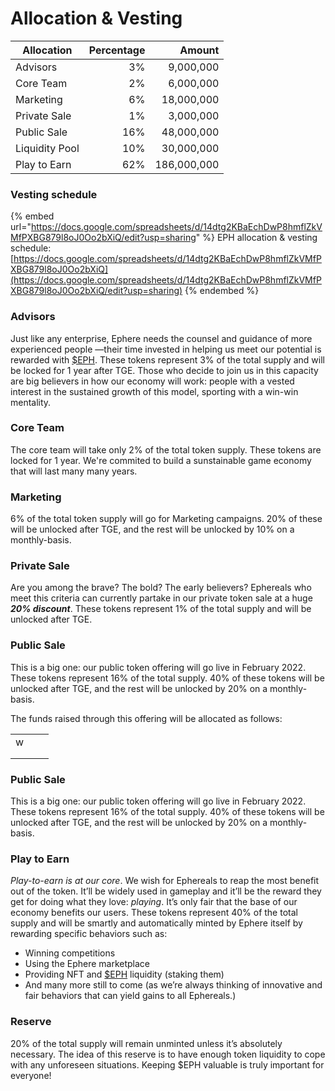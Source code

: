 # Allocation & Vesting

| Allocation     | Percentage |      Amount |
| -------------- | ---------: | ----------: |
| Advisors       |         3% |   9,000,000 |
| Core Team      |         2% |   6,000,000 |
| Marketing      |         6% |  18,000,000 |
| Private Sale   |         1% |   3,000,000 |
| Public Sale    |        16% |  48,000,000 |
| Liquidity Pool |        10% |  30,000,000 |
| Play to Earn   |        62% | 186,000,000 |

### Vesting schedule

{% embed url="https://docs.google.com/spreadsheets/d/14dtg2KBaEchDwP8hmflZkVMfPXBG879l8oJ0Oo2bXiQ/edit?usp=sharing" %}
EPH allocation & vesting schedule: [https://docs.google.com/spreadsheets/d/14dtg2KBaEchDwP8hmflZkVMfPXBG879l8oJ0Oo2bXiQ](https://docs.google.com/spreadsheets/d/14dtg2KBaEchDwP8hmflZkVMfPXBG879l8oJ0Oo2bXiQ/edit?usp=sharing)
{% endembed %}

### Advisors <a href="#13df" id="13df"></a>

Just like any enterprise, Ephere needs the counsel and guidance of more experienced people —their time invested in helping us meet our potential is rewarded with [$EPH](usdeph.md). These tokens represent 3% of the total supply and will be locked for 1 year after TGE. Those who decide to join us in this capacity are big believers in how our economy will work: people with a vested interest in the sustained growth of this model, sporting with a win-win mentality.

### Core Team <a href="#5e49" id="5e49"></a>

The core team will take only 2% of the total token supply. These tokens are locked for 1 year. We're commited to build a sunstainable game economy that will last many many years.

### Marketing

6% of the total token supply will go for Marketing campaigns. 20% of these will be unlocked after TGE, and the rest will be unlocked by 10% on a monthly-basis.

### Private Sale <a href="#9119" id="9119"></a>

Are you among the brave? The bold? The early believers? Ephereals who meet this criteria can currently partake in our private token sale at a huge _**20% discount**_. These tokens represent 1% of the total supply and will be unlocked after TGE.

### Public Sale <a href="#e0ef" id="e0ef"></a>

This is a big one: our public token offering will go live in February 2022. These tokens represent 16% of the total supply. 40% of these tokens will be unlocked after TGE, and the rest will be unlocked by 20% on a monthly-basis.

The funds raised through this offering will be allocated as follows:

|   |   |   |
| - | - | - |
| w |   |   |
|   |   |   |
|   |   |   |

### Public Sale <a href="#e0ef" id="e0ef"></a>

This is a big one: our public token offering will go live in February 2022. These tokens represent 16% of the total supply. 40% of these tokens will be unlocked after TGE, and the rest will be unlocked by 20% on a monthly-basis.

### Play to Earn <a href="#3875" id="3875"></a>

_Play-to-earn is at our core_. We wish for Ephereals to reap the most benefit out of the token. It’ll be widely used in gameplay and it’ll be the reward they get for doing what they love: _playing_. It’s only fair that the base of our economy benefits our users. These tokens represent 40% of the total supply and will be smartly and automatically minted by Ephere itself by rewarding specific behaviors such as:

* Winning competitions
* Using the Ephere marketplace
* Providing NFT and [$EPH](usdeph.md) liquidity (staking them)
* And many more still to come (as we’re always thinking of innovative and fair behaviors that can yield gains to all Ephereals.)

### &#x20;<a href="#e0ef" id="e0ef"></a>

### &#x20;<a href="#9119" id="9119"></a>

### Reserve <a href="#4d55" id="4d55"></a>

20% of the total supply will remain unminted unless it’s absolutely necessary. The idea of this reserve is to have enough token liquidity to cope with any unforeseen situations. Keeping $EPH valuable is truly important for everyone!
